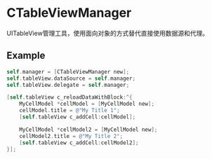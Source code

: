 # CTableViewManager

UITableView管理工具，使用面向对象的方式替代直接使用数据源和代理。

## Example

```objective-c
self.manager = [CTableViewManager new];
self.tableView.dataSource = self.manager;
self.tableView.delegate = self.manager;

[self.tableView c_reloadDataWithBlock:^{
    MyCellModel *cellModel = [MyCellModel new];
    cellModel.title = @"My Title 1";
    [self.tableView c_addCell:cellModel];

    MyCellModel *cellModel2 = [MyCellModel new];
    cellModel2.title = @"My Title 2";
    [self.tableView c_addCell:cellModel2];
}];
```

